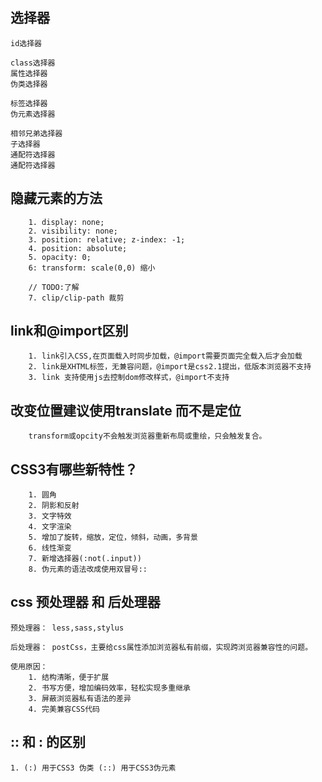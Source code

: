 ## 选择器
```
id选择器

class选择器
属性选择器
伪类选择器

标签选择器
伪元素选择器

相邻兄弟选择器
子选择器
通配符选择器
通配符选择器
```

## 隐藏元素的方法
```
    1. display: none;
    2. visibility: none;
    3. position: relative; z-index: -1;
    4. position: absolute;
    5. opacity: 0;
    6: transform: scale(0,0) 缩小

    // TODO:了解
    7. clip/clip-path 裁剪
```


## link和@import区别
```
    1. link引入CSS,在页面载入时同步加载，@import需要页面完全载入后才会加载
    2. link是XHTML标签，无兼容问题，@import是css2.1提出，低版本浏览器不支持
    3. link 支持使用js去控制dom修改样式，@import不支持
```

## 改变位置建议使用translate 而不是定位
```
    transform或opcity不会触发浏览器重新布局或重绘，只会触发复合。
```


## CSS3有哪些新特性？
```
    1. 圆角
    2. 阴影和反射
    3. 文字特效
    4. 文字渲染
    5. 增加了旋转，缩放，定位，倾斜，动画，多背景
    6. 线性渐变
    7. 新增选择器(:not(.input))
    8. 伪元素的语法改成使用双冒号::
```

## css 预处理器 和 后处理器
```
预处理器： less,sass,stylus

后处理器： postCss，主要给css属性添加浏览器私有前缀，实现跨浏览器兼容性的问题。

使用原因：
    1. 结构清晰，便于扩展
    2. 书写方便，增加编码效率，轻松实现多重继承
    3. 屏蔽浏览器私有语法的差异
    4. 完美兼容CSS代码
```

## :: 和 : 的区别
```
1. (:) 用于CSS3 伪类 (::) 用于CSS3伪元素


```
